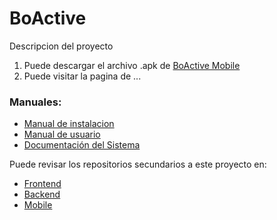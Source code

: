 # BoActive

Descripcion del proyecto

1. Puede descargar el archivo .apk de [BoActive Mobile](https://github.com/sis313/sistema_II2022.mobile/releases/tag/v5.1)
2. Puede visitar la pagina de ...

### Manuales:

* [Manual de instalacion](Manuales/ManualDeInstalacion.pdf)
* [Manual de usuario](Manuales/ManualDeUsuarioCompleto.pdf)
* [Documentación del Sistema](Manuales/CasosDeUsoGeneral.pdf)

Puede revisar los repositorios secundarios a este proyecto en:

* [Frontend](https://github.com/sis313/sistema_II2022.frontend)
* [Backend](https://github.com/sis313/sistema_II2022.backend)
* [Mobile](https://github.com/sis313/sistema_II2022.mobile)
